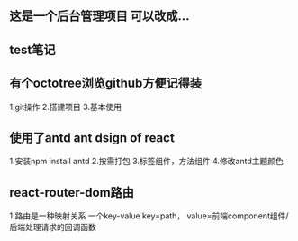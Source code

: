 ## 这是一个后台管理项目 可以改成...
## test笔记
## 有个octotree浏览github方便记得装

1.git操作
2.搭建项目
3.基本使用

## 使用了antd  ant dsign of react
1.安装npm install antd
2.按需打包
3.标签组件，方法组件
4.修改antd主题颜色

## react-router-dom路由
1.路由是一种映射关系 一个key-value   key=path，
    value=前端component组件/后端处理请求的回调函数